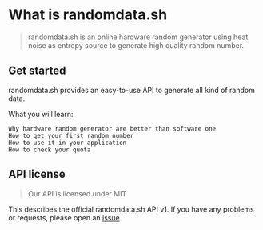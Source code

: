 # What is randomdata.sh

> randomdata.sh is an online hardware random generator using heat noise as entropy source to generate high quality random number.

## Get started

randomdata.sh provides an easy-to-use API to generate all kind of random data.

What you will learn:

    Why hardware random generator are better than software one
    How to get your first random number
    How to use it in your application
    How to check your quota

## API license

> Our API is licensed under MIT

This describes the official randomdata.sh API v1. If you have any problems or requests, please open an [issue](https://github.com/RandomDataProject/randomdata.sh/issues).
